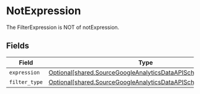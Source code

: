 # NotExpression

The FilterExpression is NOT of notExpression.


## Fields

| Field                                                                                                                                  | Type                                                                                                                                   | Required                                                                                                                               | Description                                                                                                                            |
| -------------------------------------------------------------------------------------------------------------------------------------- | -------------------------------------------------------------------------------------------------------------------------------------- | -------------------------------------------------------------------------------------------------------------------------------------- | -------------------------------------------------------------------------------------------------------------------------------------- |
| `expression`                                                                                                                           | [Optional[shared.SourceGoogleAnalyticsDataAPISchemasExpression]](../../models/shared/sourcegoogleanalyticsdataapischemasexpression.md) | :heavy_minus_sign:                                                                                                                     | N/A                                                                                                                                    |
| `filter_type`                                                                                                                          | [Optional[shared.SourceGoogleAnalyticsDataAPISchemasFilterType]](../../models/shared/sourcegoogleanalyticsdataapischemasfiltertype.md) | :heavy_minus_sign:                                                                                                                     | N/A                                                                                                                                    |